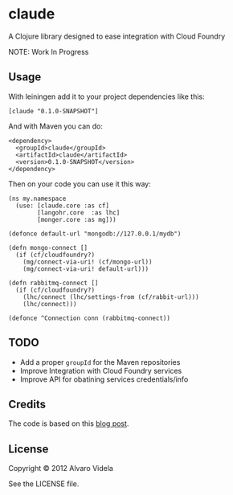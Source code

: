 # claude

A Clojure library designed to ease integration with Cloud Foundry

NOTE: Work In Progress

## Usage

With leiningen add it to your project dependencies like this:

    [claude "0.1.0-SNAPSHOT"]

And with Maven you can do:

    <dependency>
      <groupId>claude</groupId>
      <artifactId>claude</artifactId>
      <version>0.1.0-SNAPSHOT</version>
    </dependency>

Then on your code you can use it this way:

    (ns my.namespace
      (use: [claude.core :as cf]
            [langohr.core  :as lhc]
            [monger.core :as mg]))

    (defonce default-url "mongodb://127.0.0.1/mydb")

    (defn mongo-connect []
      (if (cf/cloudfoundry?)
        (mg/connect-via-uri! (cf/mongo-url))
        (mg/connect-via-uri! default-url)))

    (defn rabbitmq-connect []
      (if (cf/cloudfoundry?)
        (lhc/connect (lhc/settings-from (cf/rabbit-url)))
        (lhc/connect)))

    (defonce ^Connection conn (rabbitmq-connect))

## TODO

- Add a proper `groupId` for the Maven repositories
- Improve Integration with Cloud Foundry services
- Improve API for obatining services credentials/info

## Credits

The code is based on this [blog post](http://sunng.info/blog/2012/01/clojure-on-cloudfoundry/).

## License

Copyright © 2012 Alvaro Videla

See the LICENSE file.
